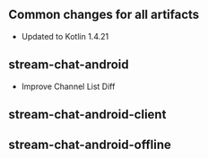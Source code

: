 ## Common changes for all artifacts
- Updated to Kotlin 1.4.21

## stream-chat-android
- Improve Channel List Diff

## stream-chat-android-client

## stream-chat-android-offline
